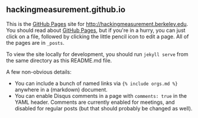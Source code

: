 hackingmeasurement.github.io
--------------------------

This is the [GitHub Pages]() site for <http://hackingmeasurement.berkeley.edu>.
You should read about [GitHub Pages](), but if you're in a hurry, you can just click on a file,
followed by clicking the little pencil icon to edit a page. All of the pages are in `_posts`.

To view the site locally for development, you should run `jekyll serve` from the same directory
as this README.md file.

A few non-obvious details:

 - You can include a bunch of named links via `{% include orgs.md %}` anywhere
   in a (markdown) document.
 - You can enable Disqus comments in a page with `comments: true` in the YAML
   header. Comments are currently enabled for meetings, and disabled for regular
   posts (but that should probably be changed as well).
